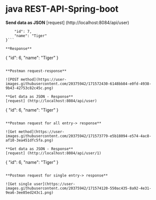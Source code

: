 # java REST-API-Spring-boot

**Send data as JSON**
[request] (http://localhost:8084/api/user)

```{
    "id": 7,
    "name": "Tiger"
}```

**Response**

```
{
    "id": 6,
    "name": "Tiger"
}
```

**Postman request-response**

![POST method](https://user-images.githubusercontent.com/20375942/171572430-6148bb84-e0fd-4938-9b43-42753c82c45c.png)

**Get data as JSON - Response**
[request] (http://localhost:8084/api/user)
```
{
    "id": 6,
    "name": "Tiger"
}
```

**Postman request for all entry-> response**

![Get method](https://user-images.githubusercontent.com/20375942/171573779-e5b18094-e574-4ac8-af10-3ea451dfc5fa.png)

**Get data as JSON - Response**
[request] (http://localhost:8084/api/user/1)
```
{
    "id": 6,
    "name": "Tiger"
}
```

**Postman request for single entry-> response**

![Get single user](https://user-images.githubusercontent.com/20375942/171574120-550ac435-8a92-4e31-9ea6-3ee85ed243c1.png)


